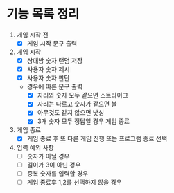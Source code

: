 # 기능 목록 정리

1. 게임 시작 전
   - [x]  게임 시작 문구 출력
2. 게임 시작
   - [x]  상대방 숫자 랜덤 저장
   - [x]  사용자 숫자 제시
   - [x]  사용자 숫자 판단
   - 경우에 따른 문구 출력
      - [x]  자리와 숫자 모두 같으면 스트라이크
      - [x]  자리는 다르고 숫자가 같으면 볼
      - [x]  아무것도 같지 않으면 낫싱
      - [x]  3개 숫자 모두 정답일 경우 게임 종료
3. 게임 종료
   - [x]  게임 종료 후 또 다른 게임 진행 또는 프로그램 종료 선택
4. 입력 예외 사항
   - [ ]  숫자가 아닐 경우
   - [ ]  길이가 3이 아닌 경우
   - [ ]  중복 숫자를 입력할 경우
   - [ ]  게임 종료후 1,2를 선택하지 않을 경우